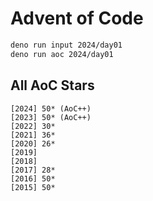 # Advent of Code

```bash
deno run input 2024/day01
deno run aoc 2024/day01
```

## All AoC Stars

```
[2024] 50* (AoC++)
[2023] 50* (AoC++)
[2022] 30*
[2021] 36*
[2020] 26*
[2019]
[2018]
[2017] 28*
[2016] 50*
[2015] 50*
```

